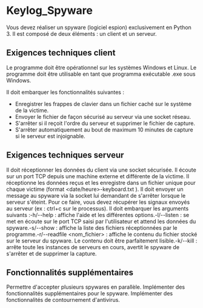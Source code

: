  # Keylog_Spyware
 Vous devez réaliser un spyware (logiciel espion) exclusivement en Python 3. Il est composé de deux éléments : un client et un  serveur.

 
 ##  Exigences techniques client
 
 Le programme doit être opérationnel sur les systèmes Windows et Linux.
 Le programme doit être utilisable en tant que programma exécutable .exe sous Windows.
 
 Il doit embarquer les fonctionnalités suivantes :
  - Enregistrer les frappes de clavier dans un fichier caché sur le système de la victime.
  - Envoyer le fichier de façon sécurisé au serveur via une socket réseau.
  - S'arrêter si il reçoit l'ordre du serveur et supprimer le fichier de capture.
  - S'arrêter automatiquement au bout de maximum 10 minutes de capture si le serveur est injoignable.
 
 ##  Exigences techniques serveur
 
 Il doit réceptionner les données du client via une socket sécurisée.
 Il écoute sur un port TCP depuis une machine externe et différente de la victime.
 Il réceptionne les données reçus et les enregistre dans un fichier unique pour chaque victime (format <date/heure>-keyboard.txt ).<ip-victime>
 Il doit envoyer un message au spyware via la socket lui demandant de s'arrêter lorsque le serveur s'éteint. Pour ce faire, vous devez récupérer les signaux envoyés au serveur (ex : ctrl+c sur le processus).
 Il doit embarquer les arguments suivants 
   :-h/--help
   : affiche l'aide et les différentes options.-l/--listen <port>
   : se met en écoute sur le port TCP saisi par l'utilisateur et attend les données du spyware.-s/--show
   : affiche la liste des fichiers réceptionnées par le programme.-r/--readfile <nom_fichier>
   : affiche le contenu du fichier stocké sur le serveur du spyware. Le contenu doit être parfaitement lisible.-k/--kill
   : arrête toute les instances de serveurs en cours, avertit le spyware de s'arrêter et de supprimer la capture.
 
 ##  Fonctionnalités supplémentaires
 
 Permettre d'accepter plusieurs spywares en parallèle.
 Implémenter des fonctionnalités supplémentaires pour le spyware.
 Implémenter des fonctionnalités de contournement d'antivirus.
